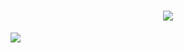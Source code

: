 

<h1 align="center">
  <a href="https://git.io/typing-svg">
    <img src="https://readme-typing-svg.herokuapp.com?font=cambria&size=30&lines=Hi,+Welcome+to+my+GitHub;I’m+currently+learning+Laravel+and+ReactJs">
  </a>
</h1>



![](https://raw.githubusercontent.com/halfrost/halfrost/master/icons/header_.png)



